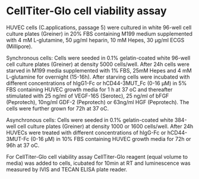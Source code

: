 # CellTiter-Glo cell viability assay 

HUVEC cells (C.applications, passage 5) were cultured in white 96-well cell culture plates (Greiner) in 20% FBS containing M199 medium supplemented with 4 mM L-glutamine, 50 µg/ml heparin, 10 mM Hepes, 30 µg/ml ECGS (Millipore).

Synchronous cells: Cells were seeded in 0.1% gelatin-coated white 96-well cell culture plates (Greiner) at density 5000 cells/well. After 24h cells were starved in M199 media supplemented with 1% FBS, 25mM Hepes and 4 mM L-glutamine for overnight (15-16h). After starving cells were incubated  with different concentrations of hIgG1-Fc or  hCD44-3MUT_Fc (0-16 µM) in 5% FBS  containing HUVEC growth media  for 1 h at 37 oC and  thereafter stimulated with 25 ng/ml of VEGF-165 (Serotec), 25 ng/ml of bFGF (Peprotech), 10ng/ml GDF-2 (Peprotech) or 63ng/ml HGF (Peprotech). The cells were further grown for 72h at 37 oC.

Asynchronous cells:  Cells were seeded in 0.1% gelatin-coated white 384-well cell culture plates (Greiner) at density 1000 or 1600 cells/well. After 24h HUVECs were treated with different concentrations of hIgG-Fc or hCD44-3MUT-Fc (0-16 µM) in 10% FBS containing HUVEC growth media for 72h or 96h at 37 oC.  																				

For CellTiter-Glo cell viability assay CellTiter-Glo reagent (equal volume to media) was added to cells, icubated for 10min at RT and luminescence was measured by IVIS and TECAN ELISA plate reader.		